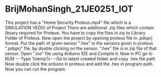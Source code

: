 # BrijMohanSingh_21JE0251_IOT
This project has a "Home Security Proteus.mp4" file which is a SIMULATION VEDIO of Project
There are additional .zip files which contain library required for Proteus. You have to copy the files in zip to Library Folder of Proteus. 
Now open the project by opening proteus file in .pdsprj format. 
Put the path of given sensor ".hex" in the sensors given in proteus ".pdsprj" file, by double clicking on the sensor. ".hex" file is in zip file of that sensor.
Open ".ino" file using Arduino IDE and Compile it. Now in PC go to RUN ---Type %temp%---Go to latest created folder and copy .hex file path
Now double click the arduino in proteus and add the .hex in program path.
Now you can run the program.
